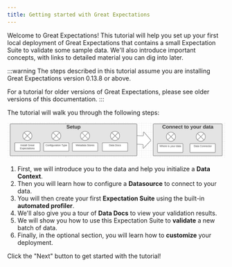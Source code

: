 ```yaml
---
title: Getting started with Great Expectations
---
```


Welcome to Great Expectations! This tutorial will help you set up your first local deployment of Great Expectations that contains a small Expectation Suite to validate some sample data. We'll also introduce important concepts, with links to detailed material you can dig into later.

:::warning
The steps described in this tutorial assume you are installing Great Expectations version 0.13.8 or above.

For a tutorial for older versions of Great Expectations, please see older versions of this documentation.
:::

The tutorial will walk you through the following steps:

![minimap](minimap.png)

1. First, we will introduce you to the data and help you initialize a **Data Context**.
1. Then you will learn how to configure a **Datasource** to connect to your data.
1. You will then create your first **Expectation Suite** using the built-in **automated profiler**.
1. We'll also give you a tour of **Data Docs** to view your validation results.
1. We will show you how to use this Expectation Suite to **validate** a new batch of data.
1. Finally, in the optional section, you will learn how to **customize** your deployment.

Click the "Next" button to get started with the tutorial!
